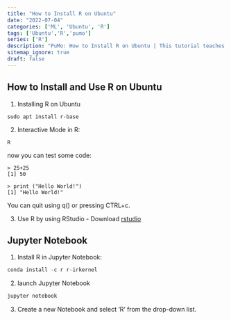 ```yaml
---
title: "How to Install R on Ubuntu"
date: "2022-07-04"
categories: ['ML', 'Ubuntu', 'R']
tags: ['Ubuntu','R','pumo']
series: ['R']
description: "PuMo: How to Install R on Ubuntu | This tutorial teaches you to install R on Ubuntu."
sitemap_ignore: true
draft: false
---
```


## How to Install and Use R on Ubuntu

1. Installing R on Ubuntu

```BashSession
sudo apt install r-base
```

2. Interactive Mode in R:

```BashSession
R
```

now you can test some code:

```BashSession
> 25+25
[1] 50

> print ("Hello World!")
[1] "Hello World!"
```

You can quit using q() or pressing CTRL+c.

3. Use R by using RStudio - Download [rstudio](https://www.rstudio.com/products/rstudio/download/ "rstudio")

## Jupyter Notebook

1. Install R in Jupyter Notebook:

```python
conda install -c r r-irkernel
```

2. launch Jupyter Notebook

```python
jupyter notebook
```

3. Create a new Notebook and select ‘R‘ from the drop-down list.